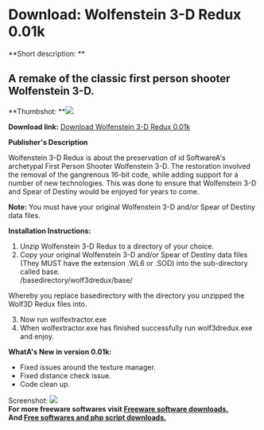 # Download: Wolfenstein 3-D Redux 0.01k

**Short description: **

## A remake of the classic first person shooter Wolfenstein 3-D.

  
**Thumbshot: **![](http://www.freewarefiles.com/screenshot/wolfenstein3dredux_md.jpg)   
  
**Download link:** [Download Wolfenstein 3-D Redux 0.01k](http://freesoftwares.boysofts.com/Wolfenstein-3-D-Redux_program_49483.html)  
  

**Publisher's Description**  
  

Wolfenstein 3-D Redux is about the preservation of id SoftwareA's archetypal
First Person Shooter Wolfenstein 3-D. The restoration involved the removal of
the gangrenous 16-bit code, while adding support for a number of new
technologies. This was done to ensure that Wolfenstein 3-D and Spear of
Destiny would be enjoyed for years to come.

**Note:** You must have your original Wolfenstein 3-D and/or Spear of Destiny data files.

**Installation Instructions:**

  1. Unzip Wolfenstein 3-D Redux to a directory of your choice. 
  2. Copy your original Wolfenstein 3-D and/or Spear of Destiny data files (They MUST have the extension .WL6 or .SOD) into the sub-directory called base.  
/basedirectory/wolf3dredux/base/  
  
Whereby you replace basedirectory with the directory you unzipped the Wolf3D
Redux files into.

  3. Now run wolfextractor.exe 
  4. When wolfextractor.exe has finished successfully run wolf3dredux.exe and enjoy. 

**WhatA's New in version 0.01k:**

  * Fixed issues around the texture manager. 
  * Fixed distance check issue. 
  * Code clean up. 

  
  
Screenshot:
![](http://www.freewarefiles.com/screenshot/wolfenstein3dredux.jpg)  
**For more freeware softwares visit [Freeware software downloads.](http://freesoftwares.boysofts.com/)**   
**And [Free softwares and php script downloads.](http://www.boysofts.com/)**

